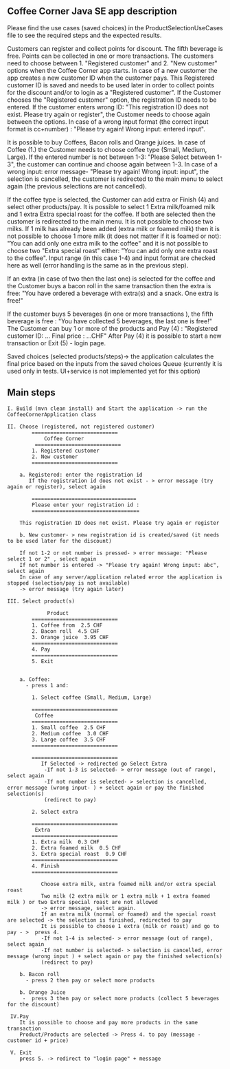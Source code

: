    Coffee Corner Java SE app description
   --------------------------------------
   Please find the use cases (saved choices) in the ProductSelectionUseCases file to see the required steps and the expected results.
   
   Customers can register and collect points for discount. The fifth beverage is free. Points can be collected in one or more transactions.
   The customers need to choose between 1. "Registered customer" and 2. "New customer" options when the Coffee Corner app starts. In case of a 
   new customer the app creates a new customer ID when the customer pays. This Registered customer ID is saved and needs to be used later in order
   to collect points for the discount and/or to login as a "Registered customer".
   If the Customer chooses the "Registered customer" option, the registration ID needs to be entered. If the customer enters wrong ID:
   "This registration ID does not exist. Please try again or register", the Customer needs to choose again between the options. 
   In case of a wrong input format (the correct input format is cc+number) : "Please try again! Wrong input: entered input".
   
   It is possible to buy Coffees, Bacon rolls and Orange juices. In case of Coffee (1.) the Customer needs to choose coffee type (Small, Medium, Large).
   If the entered number is not between 1-3: "Please Select between 1-3", the customer can continue and choose again between 1-3.
   In case of a wrong input: error message- "Please try again! Wrong input: input", the selection is cancelled, the customer is redirected to the 
   main menu to select again (the previous selections are not cancelled).
   
   If the coffee type is selected, the Customer can add extra or Finish (4) and select other products/pay. 
   It is possible to select 1 Extra milk/foamed milk and 1 extra Extra special roast for the coffee. If both are selected then the customer is 
   redirected to the main menu. It is not possible to choose two milks. If 1 milk has already been added (extra milk or foamed milk) then it is not 
   possible to choose 1 more milk (it does not matter if it is foamed or not): "You can add only one extra milk to the coffee" and it is not possible 
   to choose two "Extra special roast" either: "You can add only one extra roast to the coffee". 
   Input range (in this case 1-4) and input format are checked here as well (error handling is the same as in the previous step). 
   
   If an extra (in case of two then the last one) is selected for the coffee and the Customer buys a bacon roll in the same transaction then the
   extra is free: "You have ordered a beverage with extra(s) and a snack. One extra is free!"
  
   If the customer buys 5 beverages (in one or more transactions ), the fifth beverage is free : "You have collected 5 beverages, the last one is free!"
   The Customer can buy 1 or more of the products and Pay (4) : "Registered customer ID:  ...  Final price :  ...CHF"
   After Pay (4) it is possible to start a new transaction or Exit (5) - login page.
   
   Saved choices (selected products/steps)-> the application calculates the final price based on the inputs from the saved choices Queue 
   (currently it is used only in tests. UI+service is not implemented yet for this option)
      
   Main steps
   ----------
   
    I. Build (mvn clean install) and Start the application -> run the CoffeeCornerApplication class

	II. Choose (registered, not registered customer)
			============================
		        Coffee Corner       
			 ============================
			1. Registered customer
			2. New customer
			============================
		
		a. Registered: enter the registration id
		   If the registration id does not exist - > error message (try again or register), select again
		   
			==================================
			Please enter your registration id :
			===================================
		
		This registration ID does not exist. Please try again or register
		   
		b. New customer- > new registration id is created/saved (it needs to be used later for the discount)
			
		If not 1-2 or not number is pressed- > error message: "Please select 1 or 2" , select again
		If not number is entered -> "Please try again! Wrong input: abc", select again
		In case of any server/application related error the application is stopped (selection/pay is not available)
		-> error message (try again later)
	
	III. Select product(s)
	
				 Product 
			============================
			1. Coffee from  2.5 CHF 
			2. Bacon roll  4.5 CHF 
			3. Orange juice  3.95 CHF 
			============================
			4. Pay
			============================
			5. Exit
			
		
		a. Coffee:	
		  - press 1 and:
		  
			1. Select coffee (Small, Medium, Large) 
							
			============================
			 Coffee 
			============================
			1. Small coffee  2.5 CHF 
			2. Medium coffee  3.0 CHF 
			3. Large coffee  3.5 CHF 
			============================
			 
			============================
			   If Selected -> redirected go Select Extra
				-If not 1-3 is selected- > error message (out of range), select again
				-If not number is selected- > selection is cancelled, error message (wrong input- ) + select again or pay the finished selection(s)
				(redirect to pay)
			
			2. Select extra 
			
			============================
			 Extra 
			============================
			1. Extra milk  0.3 CHF 
			2. Extra foamed milk  0.5 CHF 
			3. Extra special roast  0.9 CHF 
			============================
			4. Finish
			============================
			
			   Choose extra milk, extra foamed milk and/or extra special roast 
			   Two milk (2 extra milk or 1 extra milk + 1 extra foamed milk ) or two Extra special roast are not allowed 
			   -> error message, select again.
			   If an extra milk (normal or foamed) and the special roast are selected -> the selection is finished, redirected to pay 
			   It is possible to choose 1 extra (milk or roast) and go to pay - >  press 4. 			
			   -If not 1-4 is selected- > error message (out of range), select again
			   -If not number is selected- > selection is cancelled, error message (wrong input ) + select again or pay the finished selection(s) 
			   (redirect to pay)

		b. Bacon roll
		  - press 2 then pay or select more products
		
		b. Orange Juice
		 -  press 3 then pay or select more products (collect 5 beverages for the discount)
				
	 IV.Pay
		It is possible to choose and pay more products in the same transaction 
		Product/Products are selected -> Press 4. to pay (message - customer id + price)

     V. Exit
        press 5. -> redirect to "login page" + message
                

		
	
